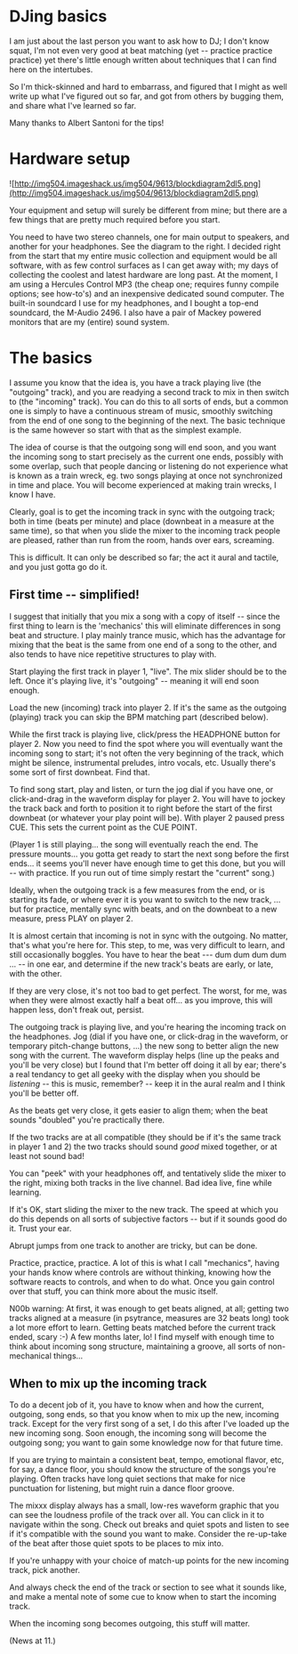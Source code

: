 # DJing basics

I am just about the last person you want to ask how to DJ; I don't know
squat, I'm not even very good at beat matching (yet -- practice practice
practice) yet there's little enough written about techniques that I can
find here on the intertubes.

So I'm thick-skinned and hard to embarrass, and figured that I might as
well write up what I've figured out so far, and got from others by
bugging them, and share what I've learned so far.

Many thanks to Albert Santoni for the tips\!

# Hardware setup

![http://img504.imageshack.us/img504/9613/blockdiagram2dl5.png](http://img504.imageshack.us/img504/9613/blockdiagram2dl5.png)

Your equipment and setup will surely be different from mine; but there
are a few things that are pretty much required before you start.

You need to have two stereo channels, one for main output to speakers,
and another for your headphones. See the diagram to the right. I decided
right from the start that my entire music collection and equipment would
be all software, with as few control surfaces as I can get away with; my
days of collecting the coolest and latest hardware are long past. At the
moment, I am using a Hercules Control MP3 (the cheap one; requires funny
compile options; see how-to's) and an inexpensive dedicated sound
computer. The built-in soundcard I use for my headphones, and I bought a
top-end soundcard, the M-Audio 2496. I also have a pair of Mackey
powered monitors that are my (entire) sound system.

# The basics

I assume you know that the idea is, you have a track playing live (the
"outgoing" track), and you are readying a second track to mix in then
switch to (the "incoming" track). You can do this to all sorts of ends,
but a common one is simply to have a continuous stream of music,
smoothly switching from the end of one song to the beginning of the
next. The basic technique is the same however so start with that as the
simplest example.

The idea of course is that the outgoing song will end soon, and you want
the incoming song to start precisely as the current one ends, possibly
with some overlap, such that people dancing or listening do not
experience what is known as a train wreck, eg. two songs playing at once
not synchronized in time and place. You will become experienced at
making train wrecks, I know I have.

Clearly, goal is to get the incoming track in sync with the outgoing
track; both in time (beats per minute) and place (downbeat in a measure
at the same time), so that when you slide the mixer to the incoming
track people are pleased, rather than run from the room, hands over
ears, screaming.

This is difficult. It can only be described so far; the act it aural and
tactile, and you just gotta go do it.

## First time -- simplified\!

I suggest that initially that you mix a song with a copy of itself --
since the first thing to learn is the 'mechanics' this will eliminate
differences in song beat and structure. I play mainly trance music,
which has the advantage for mixing that the beat is the same from one
end of a song to the other, and also tends to have nice repetitive
structures to play with.

Start playing the first track in player 1, "live". The mix slider should
be to the left. Once it's playing live, it's "outgoing" -- meaning it
will end soon enough.

Load the new (incoming) track into player 2. If it's the same as the
outgoing (playing) track you can skip the BPM matching part (described
below).

While the first track is playing live, click/press the HEADPHONE button
for player 2. Now you need to find the spot where you will eventually
want the incoming song to start; it's not often the very beginning of
the track, which might be silence, instrumental preludes, intro vocals,
etc. Usually there's some sort of first downbeat. Find that.

To find song start, play and listen, or turn the jog dial if you have
one, or click-and-drag in the waveform display for player 2. You will
have to jockey the track back and forth to position it to right before
the start of the first downbeat (or whatever your play point will be).
With player 2 paused press CUE. This sets the current point as the CUE
POINT.

(Player 1 is still playing... the song will eventually reach the end.
The pressure mounts... you gotta get ready to start the next song before
the first ends... it seems you'll never have enough time to get this
done, but you will -- with practice. If you run out of time simply
restart the "current" song.)

Ideally, when the outgoing track is a few measures from the end, or is
starting its fade, or where ever it is you want to switch to the new
track, ... but for practice, mentally sync with beats, and on the
downbeat to a new measure, press PLAY on player 2.

It is almost certain that incoming is not in sync with the outgoing. No
matter, that's what you're here for. This step, to me, was very
difficult to learn, and still occasionally boggles. You have to hear the
beat --- dum dum dum dum ... -- in one ear, and determine if the new
track's beats are early, or late, with the other.

If they are very close, it's not too bad to get perfect. The worst, for
me, was when they were almost exactly half a beat off... as you improve,
this will happen less, don't freak out, persist.

The outgoing track is playing live, and you're hearing the incoming
track on the headphones. Jog (dial if you have one, or click-drag in the
waveform, or temporary pitch-change buttons, ...) the new song to better
align the new song with the current. The waveform display helps (line up
the peaks and you'll be very close) but I found that I'm better off
doing it all by ear; there's a real tendancy to get all geeky with the
display when you should be *listening* -- this is music, remember? --
keep it in the aural realm and I think you'll be better off.

As the beats get very close, it gets easier to align them; when the beat
sounds "doubled" you're practically there.

If the two tracks are at all compatible (they should be if it's the same
track in player 1 and 2) the two tracks should sound *good* mixed
together, or at least not sound bad\!

You can "peek" with your headphones off, and tentatively slide the mixer
to the right, mixing both tracks in the live channel. Bad idea live,
fine while learning.

If it's OK, start sliding the mixer to the new track. The speed at which
you do this depends on all sorts of subjective factors -- but if it
sounds good do it. Trust your ear.

Abrupt jumps from one track to another are tricky, but can be done.

Practice, practice, practice. A lot of this is what I call "mechanics",
having your hands know where controls are without thinking, knowing how
the software reacts to controls, and when to do what. Once you gain
control over that stuff, you can think more about the music itself.

N00b warning: At first, it was enough to get beats aligned, at all;
getting two tracks aligned at a measure (in psytrance, measures are 32
beats long) took a lot more effort to learn. Getting beats matched
before the current track ended, scary :-) A few months later, lo\! I
find myself with enough time to think about incoming song structure,
maintaining a groove, all sorts of non-mechanical things...

## When to mix up the incoming track

To do a decent job of it, you have to know when and how the current,
outgoing, song ends, so that you know when to mix up the new, incoming
track. Except for the very first song of a set, I do this after I've
loaded up the new incoming song. Soon enough, the incoming song will
become the outgoing song; you want to gain some knowledge now for that
future time.

If you are trying to maintain a consistent beat, tempo, emotional
flavor, etc, for say, a dance floor, you should know the structure of
the songs you're playing. Often tracks have long quiet sections that
make for nice punctuation for listening, but might ruin a dance floor
groove.

The mixxx display always has a small, low-res waveform graphic that you
can see the loudness profile of the track over all. You can click in it
to navigate within the song. Check out breaks and quiet spots and listen
to see if it's compatible with the sound you want to make. Consider the
re-up-take of the beat after those quiet spots to be places to mix into.

If you're unhappy with your choice of match-up points for the new
incoming track, pick another.

And always check the end of the track or section to see what it sounds
like, and make a mental note of some cue to know when to start the
incoming track.

When the incoming song becomes outgoing, this stuff will matter.

(News at 11.)
